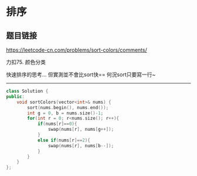 # 排序

## 题目链接

https://leetcode-cn.com/problems/sort-colors/comments/

力扣75. 颜色分类

快速排序的思考...
但實測並不會比sort快== 
何況sort只要寫一行~
    
---------------------------------------

```cpp
class Solution {
public:
    void sortColors(vector<int>& nums) {
        sort(nums.begin(), nums.end());
        int g = 0, b = nums.size()-1;
        for(int r = 0; r<nums.size(); r++){
            if(nums[r]==0){
                swap(nums[r], nums[g++]);
            }
            else if(nums[r]==2){
                swap(nums[r], nums[b--]);
            }
        }
    }
};
```
